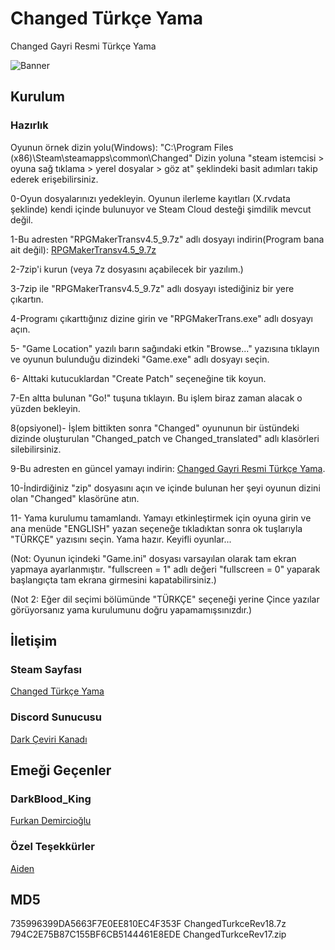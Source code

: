 # Changed Türkçe Yama
Changed Gayri Resmi Türkçe Yama

![Banner](https://steamuserimages-a.akamaihd.net/ugc/1697278243785931593/064E8034C0F3287E9962762A80EC3F859568D997/?imw=128&imh=128&ima=fit&impolicy=Letterbox&imcolor=%23000000&letterbox=true///)

## Kurulum

### Hazırlık

Oyunun örnek dizin yolu(Windows): "C:\Program Files (x86)\Steam\steamapps\common\Changed"
Dizin yoluna "steam istemcisi > oyuna sağ tıklama > yerel dosyalar > göz at" şeklindeki basit adımları takip
ederek erişebilirsiniz.
 
0-Oyun dosyalarınızı yedekleyin. Oyunun ilerleme kayıtları (X.rvdata şeklinde) kendi içinde bulunuyor ve Steam Cloud desteği
şimdilik mevcut değil.

1-Bu adresten "RPGMakerTransv4.5_9.7z" adlı dosyayı indirin(Program bana ait değil): [RPGMakerTransv4.5_9.7z](https://www.mediafire.com/file/6krn0lwb89054ru/RPGMakerTransv4.5_9.7z/file)

2-7zip'i kurun (veya 7z dosyasını açabilecek bir yazılım.)

3-7zip ile "RPGMakerTransv4.5_9.7z" adlı dosyayı istediğiniz bir yere çıkartın.

4-Programı çıkarttığınız dizine girin ve "RPGMakerTrans.exe" adlı dosyayı açın.

5- "Game Location" yazılı barın sağındaki etkin "Browse..." yazısına tıklayın ve oyunun bulunduğu dizindeki "Game.exe" adlı
dosyayı seçin.

6- Alttaki kutucuklardan "Create Patch" seçeneğine tik koyun.

7-En altta bulunan "Go!" tuşuna tıklayın. Bu işlem biraz zaman alacak o yüzden bekleyin.

8(opsiyonel)- İşlem bittikten sonra "Changed" oyununun bir üstündeki dizinde oluşturulan "Changed_patch ve Changed_translated" adlı klasörleri
silebilirsiniz.

9-Bu adresten en güncel yamayı indirin: [Changed Gayri Resmi Türkçe Yama](https://github.com/Darkbloodking00/ChangedTurkceYama/releases).

10-İndirdiğiniz "zip" dosyasını açın ve içinde bulunan her şeyi oyunun dizini olan "Changed" klasörüne atın.

11- Yama kurulumu tamamlandı. Yamayı etkinleştirmek için oyuna girin ve ana menüde "ENGLISH" yazan seçeneğe tıkladıktan sonra ok tuşlarıyla "TÜRKÇE"
yazısını seçin. Yama hazır. Keyifli oyunlar...

(Not: Oyunun içindeki "Game.ini" dosyası varsayılan olarak tam ekran yapmaya ayarlanmıştır. "fullscreen = 1" adlı değeri "fullscreen = 0" yaparak başlangıçta
tam ekrana girmesini kapatabilirsiniz.)

(Not 2: Eğer dil seçimi bölümünde "TÜRKÇE" seçeneği yerine Çince yazılar görüyorsanız yama kurulumunu doğru yapamamışsınızdır.)
 
## İletişim

### Steam Sayfası
[Changed Türkçe Yama](https://steamcommunity.com/sharedfiles/filedetails/?id=2519890366)

### Discord Sunucusu
[Dark Çeviri Kanadı](https://discord.gg/xrVPGvp6Hc)

## Emeği Geçenler

### DarkBlood_King
[Furkan Demircioğlu](https://steamcommunity.com/id/DarkBlood007/)

### Özel Teşekkürler
[Aiden](https://steamcommunity.com/id/SrgAtkns/)

## MD5
735996399DA5663F7E0EE810EC4F353F  ChangedTurkceRev18.7z
794C2E75B87C155BF6CB5144461E8EDE  ChangedTurkceRev17.zip

